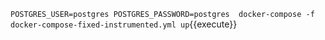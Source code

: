 `POSTGRES_USER=postgres POSTGRES_PASSWORD=postgres  docker-compose -f docker-compose-fixed-instrumented.yml up`{{execute}}